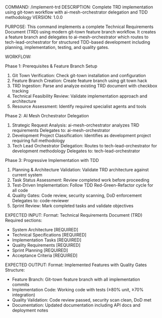 COMMAND: /implement-trd
DESCRIPTION: Complete TRD implementation using git-town workflow with ai-mesh-orchestrator delegation and TDD methodology
VERSION: 1.0.0

PURPOSE:
This command implements a complete Technical Requirements Document (TRD) using modern
git-town feature branch workflow. It creates a feature branch and delegates to
ai-mesh-orchestrator which routes to tech-lead-orchestrator for structured TDD-based
development including planning, implementation, testing, and quality gates.

WORKFLOW:

Phase 1: Prerequisites & Feature Branch Setup
  1. Git Town Verification: Check git-town installation and configuration
  2. Feature Branch Creation: Create feature branch using git town hack
  3. TRD Ingestion: Parse and analyze existing TRD document with checkbox tracking
  4. Technical Feasibility Review: Validate implementation approach and architecture
  5. Resource Assessment: Identify required specialist agents and tools

Phase 2: AI Mesh Orchestrator Delegation
  1. Strategic Request Analysis: ai-mesh-orchestrator analyzes TRD requirements
     Delegates to: ai-mesh-orchestrator
  2. Development Project Classification: Identifies as development project requiring full methodology
  3. Tech Lead Orchestrator Delegation: Routes to tech-lead-orchestrator for development methodology
     Delegates to: tech-lead-orchestrator

Phase 3: Progressive Implementation with TDD
  1. Planning & Architecture Validation: Validate TRD architecture against current system
  2. Task Status Assessment: Review completed work before proceeding
  3. Test-Driven Implementation: Follow TDD Red-Green-Refactor cycle for all code
  4. Quality Gates: Code review, security scanning, DoD enforcement
     Delegates to: code-reviewer
  5. Sprint Review: Mark completed tasks and validate objectives

EXPECTED INPUT:
Format: Technical Requirements Document (TRD)
Required sections:
- System Architecture [REQUIRED]
- Technical Specifications [REQUIRED]
- Implementation Tasks [REQUIRED]
- Quality Requirements [REQUIRED]
- Sprint Planning [REQUIRED]
- Acceptance Criteria [REQUIRED]

EXPECTED OUTPUT:
Format: Implemented Features with Quality Gates
Structure:
- Feature Branch: Git-town feature branch with all implementation commits
- Implementation Code: Working code with tests (≥80% unit, ≥70% integration)
- Quality Validation: Code review passed, security scan clean, DoD met
- Documentation: Updated documentation including API docs and deployment notes
